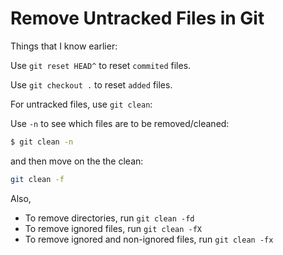 # Remove Untracked Files in Git

Things that I know earlier:

Use `git reset HEAD^` to reset `commited` files.

Use `git checkout .` to reset `added` files.

For untracked files, use `git clean`:

Use `-n` to see which files are to be removed/cleaned:

```sh
$ git clean -n
```

and then move on the the clean:

```sh
git clean -f
```

Also,

* To remove directories, run `git clean -fd`
* To remove ignored files, run `git clean -fX`
* To remove ignored and non-ignored files, run `git clean -fx`
